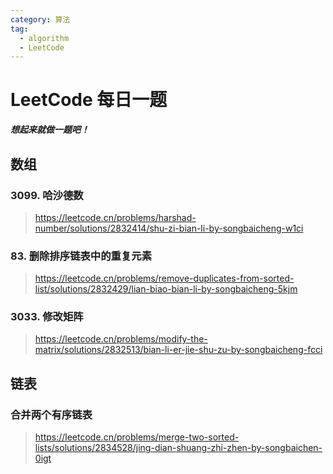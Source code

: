 ```yaml
---
category: 算法
tag: 
  - algorithm
  - LeetCode
---
```


# LeetCode 每日一题
_**想起来就做一题吧！**_

## 数组
### 3099. 哈沙德数
> https://leetcode.cn/problems/harshad-number/solutions/2832414/shu-zi-bian-li-by-songbaicheng-w1ci

### 83. 删除排序链表中的重复元素
> https://leetcode.cn/problems/remove-duplicates-from-sorted-list/solutions/2832429/lian-biao-bian-li-by-songbaicheng-5kjm

### 3033. 修改矩阵
> https://leetcode.cn/problems/modify-the-matrix/solutions/2832513/bian-li-er-jie-shu-zu-by-songbaicheng-fcci

## 链表
### 合并两个有序链表
> https://leetcode.cn/problems/merge-two-sorted-lists/solutions/2834528/jing-dian-shuang-zhi-zhen-by-songbaichen-0igt

